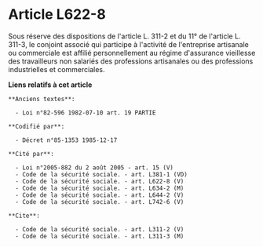 # Article L622-8

Sous réserve des dispositions de l'article L. 311-2 et du 11° de l'article L. 311-3, le conjoint associé qui participe à
l'activité de l'entreprise artisanale ou commerciale est affilié personnellement au régime d'assurance vieillesse des
travailleurs non salariés des professions artisanales ou des professions industrielles et commerciales.

**Liens relatifs à cet article**

	**Anciens textes**:

	  - Loi n°82-596 1982-07-10 art. 19 PARTIE

	**Codifié par**:

	  - Décret n°85-1353 1985-12-17

	**Cité par**:

	  - Loi n°2005-882 du 2 août 2005 - art. 15 (V)
	  - Code de la sécurité sociale. - art. L381-1 (VD)
	  - Code de la sécurité sociale. - art. L622-8 (V)
	  - Code de la sécurité sociale. - art. L634-2 (M)
	  - Code de la sécurité sociale. - art. L644-2 (V)
	  - Code de la sécurité sociale. - art. L742-6 (V)

	**Cite**:

	  - Code de la sécurité sociale. - art. L311-2 (V)
	  - Code de la sécurité sociale. - art. L311-3 (M)
